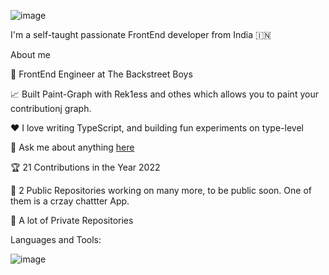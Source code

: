 
![image](https://user-images.githubusercontent.com/84785529/151272675-3adee53b-422b-47bf-8822-72de8b6c1871.png)

I'm a self-taught passionate FrontEnd developer from India 🇮🇳

About me

💼 FrontEnd Engineer at The Backstreet Boys

📈 Built Paint-Graph with Rek1ess and othes which allows you to paint your contributionj graph. 

❤️ I love writing TypeScript, and building fun experiments on type-level

💬 Ask me about anything [here](https://calendly.com/gyandevrey6/30min)

🏆 21 Contributions in the Year 2022

📜 2 Public Repositories working on many more, to be public soon. One of them is a crzay chattter App. 

🔑 A lot of Private Repositories


Languages and Tools:

![image](https://user-images.githubusercontent.com/84785529/151273354-795508e7-af20-4f21-bf03-6ad4c8df5ee5.png)



